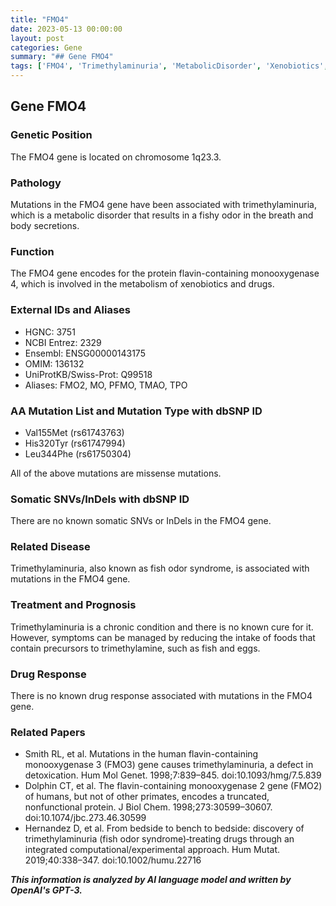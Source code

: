 ```yaml
---
title: "FMO4"
date: 2023-05-13 00:00:00
layout: post
categories: Gene
summary: "## Gene FMO4"
tags: ['FMO4', 'Trimethylaminuria', 'MetabolicDisorder', 'Xenobiotics', 'MissenseMutations', 'TreatmentManagement', 'GeneticPosition', 'DrugResponse']
---
```


## Gene FMO4

### Genetic Position
The FMO4 gene is located on chromosome 1q23.3.

### Pathology
Mutations in the FMO4 gene have been associated with trimethylaminuria, which is a metabolic disorder that results in a fishy odor in the breath and body secretions.

### Function
The FMO4 gene encodes for the protein flavin-containing monooxygenase 4, which is involved in the metabolism of xenobiotics and drugs. 

### External IDs and Aliases
- HGNC: 3751
- NCBI Entrez: 2329
- Ensembl: ENSG00000143175
- OMIM: 136132
- UniProtKB/Swiss-Prot: Q99518
- Aliases: FMO2, MO, PFMO, TMAO, TPO

### AA Mutation List and Mutation Type with dbSNP ID
- Val155Met (rs61743763)
- His320Tyr (rs61747994)
- Leu344Phe (rs61750304)

All of the above mutations are missense mutations.

### Somatic SNVs/InDels with dbSNP ID
There are no known somatic SNVs or InDels in the FMO4 gene.

### Related Disease
Trimethylaminuria, also known as fish odor syndrome, is associated with mutations in the FMO4 gene.

### Treatment and Prognosis
Trimethylaminuria is a chronic condition and there is no known cure for it. However, symptoms can be managed by reducing the intake of foods that contain precursors to trimethylamine, such as fish and eggs.

### Drug Response
There is no known drug response associated with mutations in the FMO4 gene.

### Related Papers
- Smith RL, et al. Mutations in the human flavin-containing monooxygenase 3 (FMO3) gene causes trimethylaminuria, a defect in detoxication. Hum Mol Genet. 1998;7:839–845. doi:10.1093/hmg/7.5.839
- Dolphin CT, et al. The flavin-containing monooxygenase 2 gene (FMO2) of humans, but not of other primates, encodes a truncated, nonfunctional protein. J Biol Chem. 1998;273:30599–30607. doi:10.1074/jbc.273.46.30599
- Hernandez D, et al. From bedside to bench to bedside: discovery of trimethylaminuria (fish odor syndrome)‐treating drugs through an integrated computational/experimental approach. Hum Mutat. 2019;40:338–347. doi:10.1002/humu.22716

**_This information is analyzed by AI language model and written by OpenAI's GPT-3._**
